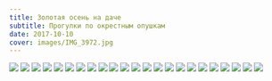 ```yaml
--- 
title: Золотая осень на даче
subtitle: Прогулки по окрестным опушкам
date: 2017-10-10
cover: images/IMG_3972.jpg
---
```


![](./images/IMG_3972.jpg)
![](./images/IMG_3988.jpg)
![](./images/IMG_3992.jpg)
![](./images/IMG_3994.jpg)
![](./images/IMG_4003.jpg)
![](./images/IMG_4006.jpg)
![](./images/IMG_4022.jpg)
![](./images/IMG_4028.jpg)
![](./images/IMG_4035.jpg)
![](./images/IMG_4053.jpg)
![](./images/IMG_4059.jpg)
![](./images/IMG_4064.jpg)
![](./images/IMG_4073.jpg)
![](./images/IMG_4081.jpg)
![](./images/IMG_4083.jpg)
![](./images/IMG_4090.jpg)
![](./images/IMG_4098.jpg)
![](./images/IMG_4104.jpg)
![](./images/IMG_4106.jpg)
![](./images/IMG_4108.jpg)
![](./images/IMG_4112.jpg)
![](./images/IMG_4114.jpg)
![](./images/IMG_4119.jpg)